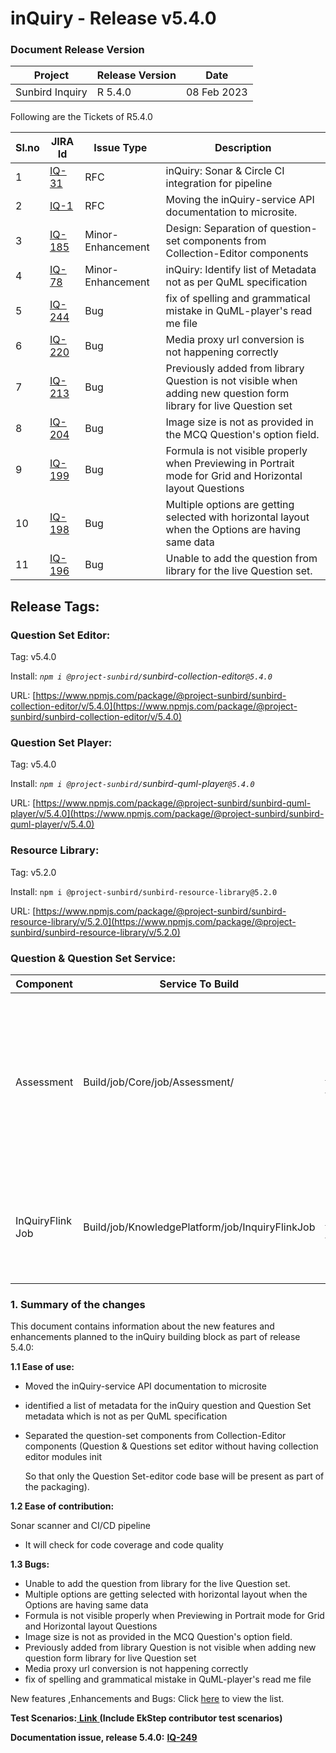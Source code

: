 # inQuiry - Release v5.4.0

### Document Release Version

| Project         | Release Version | Date        |
| --------------- | --------------- | ----------- |
| Sunbird Inquiry | R 5.4.0         | 08 Feb 2023 |

Following are the Tickets of R5.4.0

| Sl.no | JIRA Id                                                       | Issue Type        | Description                                                                                                       |
| ----- | ------------------------------------------------------------- | ----------------- | ----------------------------------------------------------------------------------------------------------------- |
| 1     | [IQ-31](https://project-sunbird.atlassian.net/browse/IQ-31)   | RFC               | inQuiry: Sonar & Circle CI integration for pipeline                                                               |
| 2     | [IQ-1](https://project-sunbird.atlassian.net/browse/IQ-1)     | RFC               | Moving the inQuiry-service API documentation to microsite.                                                        |
| 3     | [IQ-185](https://project-sunbird.atlassian.net/browse/IQ-185) | Minor-Enhancement | Design: Separation of question-set components from Collection-Editor components                                   |
| 4     | [IQ-78](https://project-sunbird.atlassian.net/browse/IQ-78)   | Minor-Enhancement | inQuiry: Identify list of Metadata not as per QuML specification                                                  |
| 5     | [IQ-244](https://project-sunbird.atlassian.net/browse/IQ-244) | Bug               | fix of spelling and grammatical mistake in QuML-player's read me file                                             |
| 6     | [IQ-220](https://project-sunbird.atlassian.net/browse/IQ-220) | Bug               | Media proxy url conversion is not happening correctly                                                             |
| 7     | [IQ-213](https://project-sunbird.atlassian.net/browse/IQ-213) | Bug               | Previously added from library Question is not visible when adding new question form library for live Question set |
| 8     | [IQ-204](https://project-sunbird.atlassian.net/browse/IQ-204) | Bug               | Image size is not as provided in the MCQ Question's option field.                                                 |
| 9     | [IQ-199](https://project-sunbird.atlassian.net/browse/IQ-199) | Bug               | Formula is not visible properly when Previewing in Portrait mode for Grid and Horizontal layout Questions         |
| 10    | [IQ-198](https://project-sunbird.atlassian.net/browse/IQ-198) | Bug               | Multiple options are getting selected with horizontal layout when the Options are having same data                |
| 11    | [IQ-196](https://project-sunbird.atlassian.net/browse/IQ-196) | Bug               | Unable to add the question from library for the live Question set.                                                |

## Release Tags:

### Question Set **Editor**:

Tag: v5.4.0

Install: _`npm i @project-sunbird/`sunbird-collection-editor`@5.4.0`_

URL: [https://www.npmjs.com/package/@project-sunbird/sunbird-collection-editor/v/5.4.0](https://www.npmjs.com/package/@project-sunbird/sunbird-collection-editor/v/5.4.0)

### Question Set Player:

Tag: v5.4.0

Install: _`npm i @project-sunbird/`sunbird-quml-player`@5.4.0`_

URL: [https://www.npmjs.com/package/@project-sunbird/sunbird-quml-player/v/5.4.0](https://www.npmjs.com/package/@project-sunbird/sunbird-quml-player/v/5.4.0)

### Resource Library:&#x20;

Tag: v5.2.0

Install: `npm i @project-sunbird/sunbird-resource-library@5.2.0`

URL: [https://www.npmjs.com/package/@project-sunbird/sunbird-resource-library/v/5.2.0](https://www.npmjs.com/package/@project-sunbird/sunbird-resource-library/v/5.2.0)

### Question & Question Set Service:

| Component        | Service To Build                                | Build Tag                                                                                            | Service To Deploy                                         | Deploy Tag                                                                                                      | Comment                                                                                                                                                      |
| ---------------- | ----------------------------------------------- | ---------------------------------------------------------------------------------------------------- | --------------------------------------------------------- | --------------------------------------------------------------------------------------------------------------- | ------------------------------------------------------------------------------------------------------------------------------------------------------------ |
| Assessment       | Build/job/Core/job/Assessment/                  | [Release-5.4.0\_RC1](https://github.com/Sunbird-inQuiry/inquiry-api-service/tree/release-5.4.0\_RC1) | Deploy/job/dev/job/Kubernetes/job/Assessment/             | [release-5.2.0-inquiry\_RC1](https://github.com/project-sunbird/sunbird-devops/tree/release-5.2.0-inquiry\_RC1) | Deploy Tag is given for reference only. Please do not use directly for deployment. For Detailed Configuration Details, Please refer to Configuration Section |
| InQuiryFlink Job | Build/job/KnowledgePlatform/job/InquiryFlinkJob | [Release-5.2.0\_RC3](https://github.com/Sunbird-inQuiry/data-pipeline/tree/release-5.2.0\_RC3)       | Deploy/job/dev/job/KnowledgePlatform/job/InquiryFlinkJob/ | [Release-5.2.0\_RC3](https://github.com/Sunbird-inQuiry/data-pipeline/tree/release-5.2.0\_RC3)                  | <p>Please deploy below jobs:<br><code>async-questionset-publish</code><br><code>questionset-republish</code></p>                                             |

### **1. Summary of the changes**

This document contains information about the new features and enhancements planned to the inQuiry building block as part of release 5.4.0:

**1.1 Ease of use:**&#x20;

* Moved the inQuiry-service API documentation to microsite
* identified a list of metadata for the inQuiry question and Question Set metadata which is not as per QuML specification
*   Separated the question-set components from Collection-Editor components (Question & Questions set editor without having collection editor modules init&#x20;

    So that only the Question Set-editor code base will be present as part of the packaging).

**1.2 Ease of contribution:**

&#x20;   Sonar scanner and CI/CD pipeline

* It will check for code coverage and code quality

**1.3 Bugs:**

* Unable to add the question from library for the live Question set.
* Multiple options are getting selected with horizontal layout when the Options are having same data
* Formula is not visible properly when Previewing in Portrait mode for Grid and Horizontal layout Questions
* Image size is not as provided in the MCQ Question's option field.
* Previously added from library Question is not visible when adding new question form library for live Question set
* Media proxy url conversion is not happening correctly
* fix of spelling and grammatical mistake in QuML-player's read me file

New features ,Enhancements and Bugs: Click [here](https://project-sunbird.atlassian.net/issues/?filter=12704) to view the list.&#x20;

**Test Scenarios:**[ **Link** ](https://project-sunbird.atlassian.net/wiki/spaces/SunbirdinQuiry/pages/3270672405/inQuiry+Release+R.5.4.0+Test+Scenarios)**(Include EkStep contributor test scenarios)**

**Documentation issue, release 5.4.0:** [**IQ-249**](https://project-sunbird.atlassian.net/browse/IQ-249)

